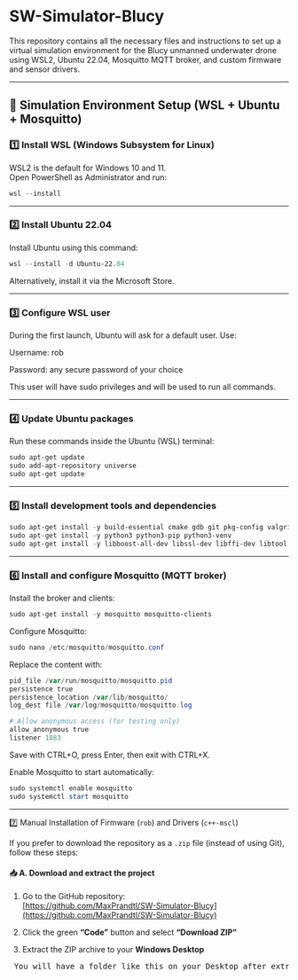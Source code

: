# SW-Simulator-Blucy

This repository contains all the necessary files and instructions to set up a virtual simulation environment for the Blucy unmanned underwater drone using WSL2, Ubuntu 22.04, Mosquitto MQTT broker, and custom firmware and sensor drivers.

---

## 🚀 Simulation Environment Setup (WSL + Ubuntu + Mosquitto)

### 1️⃣ Install WSL (Windows Subsystem for Linux)

WSL2 is the default for Windows 10 and 11.  
Open PowerShell as Administrator and run:

```powershell
wsl --install
```
---

### 2️⃣ Install Ubuntu 22.04

Install Ubuntu using this command:
```powershell
wsl --install -d Ubuntu-22.04
```
Alternatively, install it via the Microsoft Store.

---

### 3️⃣ Configure WSL user

During the first launch, Ubuntu will ask for a default user. Use:

Username: rob

Password: any secure password of your choice

This user will have sudo privileges and will be used to run all commands.

---

### 4️⃣ Update Ubuntu packages
Run these commands inside the Ubuntu (WSL) terminal:
```powershell
sudo apt-get update
sudo add-apt-repository universe
sudo apt-get update
```

---

### 5️⃣ Install development tools and dependencies
```powershell
sudo apt-get install -y build-essential cmake gdb git pkg-config valgrind
sudo apt-get install -y python3 python3-pip python3-venv
sudo apt-get install -y libboost-all-dev libssl-dev libffi-dev libtool autoconf automake
```

---

### 6️⃣ Install and configure Mosquitto (MQTT broker)
Install the broker and clients:
```powershell
sudo apt-get install -y mosquitto mosquitto-clients
```
Configure Mosquitto:
```powershell
sudo nano /etc/mosquitto/mosquitto.conf
```
Replace the content with:
```powershell
pid_file /var/run/mosquitto/mosquitto.pid
persistence true
persistence_location /var/lib/mosquitto/
log_dest file /var/log/mosquitto/mosquitto.log

# Allow anonymous access (for testing only)
allow_anonymous true
listener 1883
```
Save with CTRL+O, press Enter, then exit with CTRL+X.

Enable Mosquitto to start automatically:
```powershell
sudo systemctl enable mosquitto
sudo systemctl start mosquitto
```
---

7️⃣ Manual Installation of Firmware (`rob`) and Drivers (`c++-mscl`)

If you prefer to download the repository as a `.zip` file (instead of using Git), follow these steps:

#### 📥 A. Download and extract the project

1. Go to the GitHub repository:  
   [https://github.com/MaxPrandtl/SW-Simulator-Blucy](https://github.com/MaxPrandtl/SW-Simulator-Blucy)

2. Click the green **“Code”** button and select **“Download ZIP”**

3. Extract the ZIP archive to your **Windows Desktop**

<pre lang="markdown"> You will have a folder like this on your Desktop after extracting the ZIP: ``` SW-Simulator-Blucy-main/ ├── drivers/ │ └── c++-mscl/ ├── wsl-drone-home/ │ └── rob/ │ ├── bak/ │ ├── bin/ │ ├── debs/ │ ├── Demoni/ │ ├── ixblue_stdbin_decoder/ │ ├── Roboworld/ │ ├── sync/ │ ├── .bash_logout │ ├── .bashrc │ ├── .profile │ ├── sushidrop_start.sh │ └── sushidrop_start_MOD.sh ├── README.md ``` - `wsl-drone-home/rob/` → firmware to copy into your WSL home (`~/`) - `drivers/c++-mscl/` → C++ sensor driver to move into `/usr/share/` </pre>
